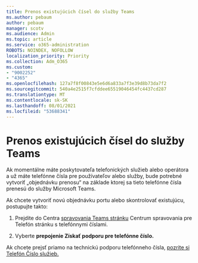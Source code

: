 ```yaml
---
title: Prenos existujúcich čísel do služby Teams
ms.author: pebaum
author: pebaum
manager: scotv
ms.audience: Admin
ms.topic: article
ms.service: o365-administration
ROBOTS: NOINDEX, NOFOLLOW
localization_priority: Priority
ms.collection: Adm_O365
ms.custom:
- "9002252"
- "4365"
ms.openlocfilehash: 127a7f8f00843e5e6d6a833a7f3e39d8b73da7f2
ms.sourcegitcommit: 540a4e2515f7cfddee65519046454fc4437cd287
ms.translationtype: MT
ms.contentlocale: sk-SK
ms.lasthandoff: 08/01/2021
ms.locfileid: "53688341"
---
```

# <a name="port-existing-numbers-to-teams"></a>Prenos existujúcich čísel do služby Teams

Ak momentálne máte poskytovateľa telefonických služieb alebo operátora a už máte telefónne čísla pre používateľov alebo služby, bude potrebné vytvoriť „objednávku prenosu“ na základe ktorej sa tieto telefónne čísla prenesú do služby Microsoft Teams.  

Ak chcete vytvoriť novú objednávku portu alebo skontrolovať existujúcu, postupujte takto: 

1. Prejdite do Centra [spravovania Teams stránku](https://admin.teams.microsoft.com/phone-numbers) Centrum spravovania pre Telefón stránku s telefónnymi číslami. 

1. Vyberte **prepojenie Získať podporu pre telefónne číslo.** 

Ak chcete prejsť priamo na technickú podporu telefónneho čísla, [pozrite si Telefón Číslo služieb.](https://pstnsd.powerappsportals.com/)  